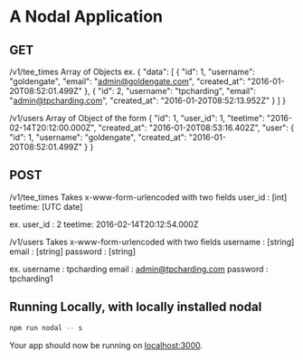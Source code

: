 # A Nodal Application

## GET
/v1/tee_times
Array of Objects ex.
{
  "data": [
    {
      "id": 1,
      "username": "goldengate",
      "email": "admin@goldengate.com",
      "created_at": "2016-01-20T08:52:01.499Z"
    },
    {
      "id": 2,
      "username": "tpcharding",
      "email": "admin@tpcharding.com",
      "created_at": "2016-01-20T08:52:13.952Z"
    }
  ]
}

/v1/users
Array of Object of the form
    {
      "id": 1,
      "user_id": 1,
      "teetime": "2016-02-14T20:12:00.000Z",
      "created_at": "2016-01-20T08:53:16.402Z",
      "user": {
        "id": 1,
        "username": "goldengate",
        "created_at": "2016-01-20T08:52:01.499Z"
      }
    }

## POST
/v1/tee_times
Takes x-www-form-urlencoded with two fields
user_id : [int] 
teetime: [UTC date]

ex.
user_id : 2
teetime: 2016-02-14T20:12:54.000Z


/v1/users
Takes x-www-form-urlencoded with two fields
username : [string]
email : [string]
password : [string]

ex.
username : tpcharding
email : admin@tpcharding.com
password : tpcharding1


## Running Locally, with locally installed nodal

```sh
npm run nodal -- s
```

Your app should now be running on [localhost:3000](http://localhost:3000/).


